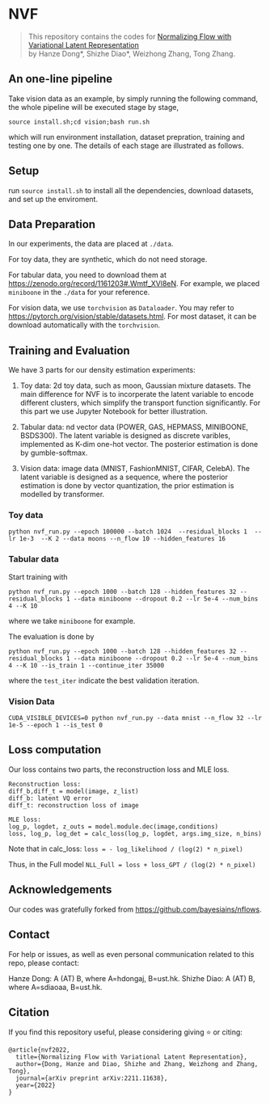 # NVF

> This repository contains the codes for [Normalizing Flow with Variational Latent Representation](https://arxiv.org/abs/2211.11638)  
by Hanze Dong\*, Shizhe Diao\*, Weizhong Zhang, Tong Zhang.

## An one-line pipeline
Take vision data as an example, by simply running the following command, the whole pipeline will be executed stage by stage,

`source install.sh;cd vision;bash run.sh`

which will run environment installation, dataset prepration, training and testing one by one.
The details of each stage are illustrated as follows.

## Setup
run `source install.sh` to install all the dependencies, download datasets, and set up the enviroment.

## Data Preparation

In our experiments, the data are placed at `./data`. 

For toy data, they are synthetic, which do not need storage.

For tabular data, you need to download them at https://zenodo.org/record/1161203#.Wmtf_XVl8eN. For example, we placed `miniboone` in the `./data` for your reference.

For vision data, we use `torchvision` as `Dataloader`. You may refer to https://pytorch.org/vision/stable/datasets.html. For most dataset, it can be download automatically with the `torchvision`.


## Training and Evaluation

We have 3 parts for our density estimation experiments:

1. Toy data: 2d toy data, such as moon, Gaussian mixture datasets. The main difference for NVF is to incorperate the latent variable to encode different clusters, which simplify the transport function significantly. For this part we use Jupyter Notebook for better illustration.

2. Tabular data: nd vector data (POWER, GAS, HEPMASS, MINIBOONE, BSDS300). The latent variable is designed as discrete varibles, implemented as K-dim one-hot vector. The posterior estimation is done by gumble-softmax.

3. Vision data: image data (MNIST, FashionMNIST, CIFAR, CelebA). The latent variable is designed as a sequence, where the posterior estimation is done by vector quantization, the prior estimation is modelled by transformer.

### Toy data

```
python nvf_run.py --epoch 100000 --batch 1024  --residual_blocks 1  --lr 1e-3  --K 2 --data moons --n_flow 10 --hidden_features 16
```


### Tabular data

Start training with
```
python nvf_run.py --epoch 1000 --batch 128 --hidden_features 32 --residual_blocks 1 --data miniboone --dropout 0.2 --lr 5e-4 --num_bins 4 --K 10
```
where we take `miniboone` for example.

The evaluation is done by
```
python nvf_run.py --epoch 1000 --batch 128 --hidden_features 32 --residual_blocks 1 --data miniboone --dropout 0.2 --lr 5e-4 --num_bins 4 --K 10 --is_train 1 --continue_iter 35000 
```
where the `test_iter` indicate the best validation iteration.

### Vision Data

```CUDA_VISIBLE_DEVICES=0 python nvf_run.py --data mnist --n_flow 32 --lr 1e-5 --epoch 1 --is_test 0```

## Loss computation

Our loss contains two parts, the reconstruction loss and MLE loss.

```
Reconstruction loss:
diff_b,diff_t = model(image, z_list)
diff_b: latent VQ error
diff_t: reconstruction loss of image
```
```
MLE loss:
log_p, logdet, z_outs = model.module.dec(image,conditions)
loss, log_p, log_det = calc_loss(log_p, logdet, args.img_size, n_bins)
```

Note that in calc_loss:
`loss = - log_likelihood / (log(2) * n_pixel)`

Thus, in the Full model 
`NLL_Full = loss + loss_GPT / (log(2) * n_pixel)`


## Acknowledgements

Our codes was gratefully forked from https://github.com/bayesiains/nflows.


## Contact
For help or issues, as well as even personal communication related to this repo, please contact:

Hanze Dong: A (AT) B, where A=hdongaj, B=ust.hk.
Shizhe Diao: A (AT) B, where A=sdiaoaa, B=ust.hk.


## Citation
If you find this repository useful, please considering giving ⭐ or citing:
```
@article{nvf2022,
  title={Normalizing Flow with Variational Latent Representation},
  author={Dong, Hanze and Diao, Shizhe and Zhang, Weizhong and Zhang, Tong},
  journal={arXiv preprint arXiv:2211.11638},
  year={2022}
}
```
